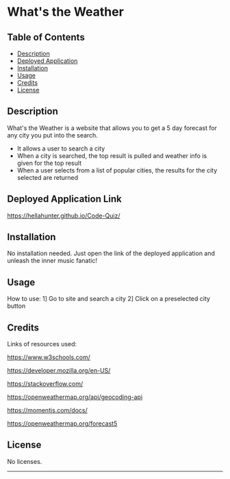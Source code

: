 # What's the Weather

## Table of Contents

- [Description](#description)
- [Deployed Application](#deployed-application)
- [Installation](#installation)
- [Usage](#usage)
- [Credits](#credits)
- [License](#license)

## Description

What's the Weather is a website that allows you to get a 5 day forecast for any city you put into the search. 

- It allows a user to search a city 
- When a city is searched, the top result is pulled and weather info is given for the top result
- When a user selects from a list of popular cities, the results for the city selected are returned

## Deployed Application Link

https://hellahunter.github.io/Code-Quiz/

## Installation

No installation needed. Just open the link of the deployed application and unleash the inner music fanatic!

## Usage

How to use:
1] Go to site and search a city
2] Click on a preselected city button

## Credits

Links of resources used:

https://www.w3schools.com/

https://developer.mozilla.org/en-US/

https://stackoverflow.com/

https://openweathermap.org/api/geocoding-api

https://momentjs.com/docs/

https://openweathermap.org/forecast5

## License

No licenses.

---
